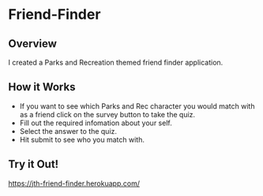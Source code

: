 # Friend-Finder

## Overview
I created a Parks and Recreation themed friend finder application. 

## How it Works
- If you want to see which Parks and Rec character you would match with as a friend click on the survey button to take the quiz.
- Fill out the required infomation about your self.
- Select the answer to the quiz.
- Hit submit to see who you match with.

## Try it Out!
https://jth-friend-finder.herokuapp.com/